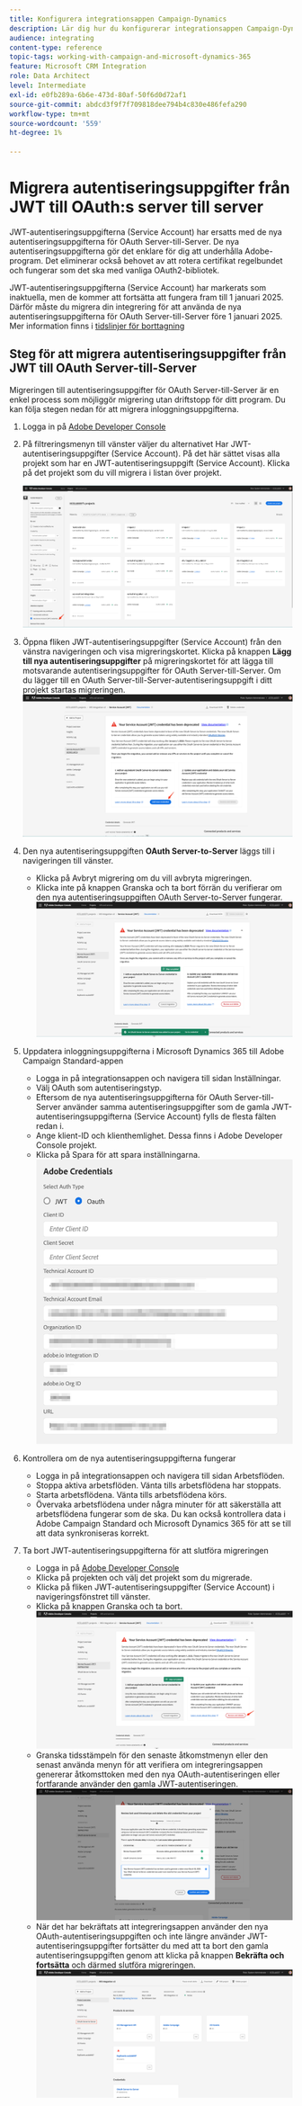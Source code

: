 ```yaml
---
title: Konfigurera integrationsappen Campaign-Dynamics
description: Lär dig hur du konfigurerar integrationsappen Campaign-Dynamics
audience: integrating
content-type: reference
topic-tags: working-with-campaign-and-microsoft-dynamics-365
feature: Microsoft CRM Integration
role: Data Architect
level: Intermediate
exl-id: e0fb289a-6b6e-473d-80af-50f6d0d72af1
source-git-commit: abdcd3f9f7f709818dee794b4c830e486fefa290
workflow-type: tm+mt
source-wordcount: '559'
ht-degree: 1%

---
```


# Migrera autentiseringsuppgifter från JWT till OAuth:s server till server

JWT-autentiseringsuppgifterna (Service Account) har ersatts med de nya autentiseringsuppgifterna för OAuth Server-till-Server. De nya autentiseringsuppgifterna gör det enklare för dig att underhålla Adobe-program. Det eliminerar också behovet av att rotera certifikat regelbundet och fungerar som det ska med vanliga OAuth2-bibliotek.

JWT-autentiseringsuppgifterna (Service Account) har markerats som inaktuella, men de kommer att fortsätta att fungera fram till 1 januari 2025. Därför måste du migrera din integrering för att använda de nya autentiseringsuppgifterna för OAuth Server-till-Server före 1 januari 2025. Mer information finns i [tidslinjer för borttagning](https://developer.adobe.com/developer-console/docs/guides/authentication/ServerToServerAuthentication/migration/#deperecation-timelines)

## Steg för att migrera autentiseringsuppgifter från JWT till OAuth Server-till-Server

Migreringen till autentiseringsuppgifter för OAuth Server-till-Server är en enkel process som möjliggör migrering utan driftstopp för ditt program. Du kan följa stegen nedan för att migrera inloggningsuppgifterna.

1. Logga in på [Adobe Developer Console](https://developer.adobe.com/console)
2. På filtreringsmenyn till vänster väljer du alternativet Har JWT-autentiseringsuppgifter (Service Account). På det här sättet visas alla projekt som har en JWT-autentiseringsuppgift (Service Account). Klicka på det projekt som du vill migrera i listan över projekt.

   ![](assets/JwtToOAuthMigration1.png)

3. Öppna fliken JWT-autentiseringsuppgifter (Service Account) från den vänstra navigeringen och visa migreringskortet. Klicka på knappen **Lägg till nya autentiseringsuppgifter** på migreringskortet för att lägga till motsvarande autentiseringsuppgifter för OAuth Server-till-Server. Om du lägger till en OAuth Server-till-Server-autentiseringsuppgift i ditt projekt startas migreringen.
   ![](assets/JwtToOAuthMigration2.png)
4. Den nya autentiseringsuppgiften **OAuth Server-to-Server** läggs till i navigeringen till vänster.
   * Klicka på Avbryt migrering om du vill avbryta migreringen.
   * Klicka inte på knappen Granska och ta bort förrän du verifierar om den nya autentiseringsuppgiften OAuth Server-to-Server fungerar.
     ![](assets/JwtToOAuthMigration3.png)

5. Uppdatera inloggningsuppgifterna i Microsoft Dynamics 365 till Adobe Campaign Standard-appen
   * Logga in på integrationsappen och navigera till sidan Inställningar.
   * Välj OAuth som autentiseringstyp.
   * Eftersom de nya autentiseringsuppgifterna för OAuth Server-till-Server använder samma autentiseringsuppgifter som de gamla JWT-autentiseringsuppgifterna (Service Account) fylls de flesta fälten redan i.
   * Ange klient-ID och klienthemlighet. Dessa finns i Adobe Developer Console projekt.
   * Klicka på Spara för att spara inställningarna.
     ![](assets/JwtToOAuthMigration4.png)

6. Kontrollera om de nya autentiseringsuppgifterna fungerar
   * Logga in på integrationsappen och navigera till sidan Arbetsflöden.
   * Stoppa aktiva arbetsflöden. Vänta tills arbetsflödena har stoppats.
   * Starta arbetsflödena. Vänta tills arbetsflödena körs.
   * Övervaka arbetsflödena under några minuter för att säkerställa att arbetsflödena fungerar som de ska. Du kan också kontrollera data i Adobe Campaign Standard och Microsoft Dynamics 365 för att se till att data synkroniseras korrekt.

7. Ta bort JWT-autentiseringsuppgifterna för att slutföra migreringen
   * Logga in på [Adobe Developer Console](https://developer.adobe.com/console)
   * Klicka på projekten och välj det projekt som du migrerade.
   * Klicka på fliken JWT-autentiseringsuppgifter (Service Account) i navigeringsfönstret till vänster.
   * Klicka på knappen Granska och ta bort.
     ![](assets/JwtToOAuthMigration5.png)
   * Granska tidsstämpeln för den senaste åtkomstmenyn eller den senast använda menyn för att verifiera om integreringsappen genererar åtkomsttoken med den nya OAuth-autentiseringen eller fortfarande använder den gamla JWT-autentiseringen.
     ![](assets/JwtToOAuthMigration6.png)
   * När det har bekräftats att integreringsappen använder den nya OAuth-autentiseringsuppgiften och inte längre använder JWT-autentiseringsuppgifter fortsätter du med att ta bort den gamla autentiseringsuppgiften genom att klicka på knappen **Bekräfta och fortsätta** och därmed slutföra migreringen.
     ![](assets/JwtToOAuthMigration7.png)
